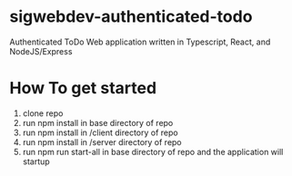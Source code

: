 # sigwebdev-authenticated-todo
Authenticated ToDo Web application written in Typescript, React, and NodeJS/Express

# How To get started
1. clone repo
2. run npm install in base directory of repo
3. run npm install in /client directory of repo
4. run npm install in /server directory of repo
5. run npm run start-all in base directory of repo and the application will startup
